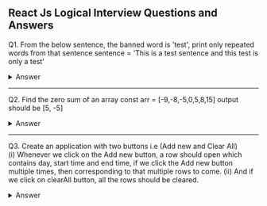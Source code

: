 ## React Js Logical Interview Questions and Answers

Q1. From the below sentence,
the banned word is 'test', print only repeated words from that sentence
sentence = 'This is a test sentence and this test is only a test'

<details><summary>Answer</summary>

```js
import React, { useState } from "react";

function App() {
  const sentence = "This is a test sentence and this test is only a test";

  // Function to get repeated words excluding banned words
  const getRepeatedWords = (sentence) => {
    const bannedWord = "test";
    const words = sentence.toLowerCase().split(" ");
    const wordCount = {};
    const repeatedWords = [];

    words.forEach((word) => {
      if (word !== bannedWord) {
        wordCount[word] = (wordCount[word] || 0) + 1;
      }
    });

    for (const word in wordCount) {
      if (wordCount[word] > 1) {
        repeatedWords.push(word);
      }
    }

    return repeatedWords;
  };

  const repeatedWords = getRepeatedWords(sentence);

  return (
    <div>
      <h1>Repeated Words</h1>
      <p>{repeatedWords.join(", ")}</p>
    </div>
  );
}

export default App;
```

</details>

---

Q2. Find the zero sum of an array const arr = [-9,-8,-5,0,5,8,15] output should be [5, -5]

<details><summary>Answer</summary>

```js
import react from "react";
const zeroSumPair = () => {
  const arr = [-9, -8, -5, 0, 5, 8, 15];

  const findZeroSumPair = (arr) => {
    const numset = new Set();
    for (let num of arr) {
      if (numset.has(-num)) {
        return [num, -num];
      }
      numset.add(num);
    }
    return [];
  };

  const result = findZeroSumPair(arr);

  return (
    <div>
      <h1>Zero Sum Pair</h1>
      <p>
        {" "}
        {result.length ? `[${result.join(",")}]` : "No Zero Sum Pair Found"}
      </p>
    </div>
  );
};

export default zeroSumPair;
```

</details>

---

Q3. Create an application with two buttons i.e (Add new and Clear All)  
(i) Whenever we click on the Add new button, a row should open which contains day, start time and end time, if we click the Add new button multiple times, then corresponding to that multiple rows to come.
(ii) And if we click on clearAll button, all the rows should be cleared.

<details><summary>Answer</summary>

```js
import React, { useState } from "react";

const TimeScheduler = () => {
  const [rows, setRows] = useState([]);

  const addRow = () => {
    setRows([...rows, { day: "", startTime: "", endTime: "" }]);
  };

  const clearAll = () => {
    setRows([]);
  };

  const handleChange = (index, field, value) => {
    const updatedRows = [...rows];
    updatedRows[index][field] = value;
    setRows(updatedRows);
  };

  return (
    <div>
      <h2>Time Scheduler</h2>
      <button onClick={addRow}>Add New</button>
      <button onClick={clearAll}>Clear All</button>
      <table border="1" style={{ marginTop: "10px", width: "100%" }}>
        <thead>
          <tr>
            <th>Day</th>
            <th>Start Time</th>
            <th>End Time</th>
          </tr>
        </thead>
        <tbody>
          {rows.map((row, index) => (
            <tr key={index}>
              <td>
                <input
                  type="text"
                  value={row.day}
                  onChange={(e) => handleChange(index, "day", e.target.value)}
                />
              </td>
              <td>
                <input
                  type="time"
                  value={row.startTime}
                  onChange={(e) =>
                    handleChange(index, "startTime", e.target.value)
                  }
                />
              </td>
              <td>
                <input
                  type="time"
                  value={row.endTime}
                  onChange={(e) =>
                    handleChange(index, "endTime", e.target.value)
                  }
                />
              </td>
            </tr>
          ))}
        </tbody>
      </table>
    </div>
  );
};

export default TimeScheduler;
```

</details>
